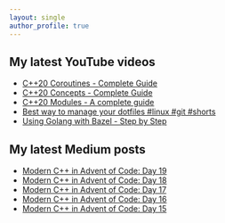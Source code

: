 ```yaml
---
layout: single
author_profile: true
---
```


## My latest YouTube videos

<!--START_SECTION:youtube-->
* [C++20 Coroutines - Complete Guide](https://www.youtube.com/watch?v=w-dmOHhBX9o)
* [C++20 Concepts  - Complete Guide](https://www.youtube.com/watch?v=1So7onMFxJM)
* [C++20 Modules - A complete guide](https://www.youtube.com/watch?v=WRCwciJ5MTE)
* [Best way to manage your dotfiles #linux #git #shorts](https://www.youtube.com/watch?v=LHrB4TcU1JM)
* [Using Golang with Bazel - Step by Step](https://www.youtube.com/watch?v=mXLrk0ipwz4)
<!--END_SECTION:youtube-->

## My latest Medium posts

<!--START_SECTION:medium-->
* [Modern C++ in Advent of Code: Day 19](https://medium.com/@simontoth/modern-c-in-advent-of-code-day-19-b3e1130094ba?source=rss-1e1de1006a93------2)
* [Modern C++ in Advent of Code: Day 18](https://medium.com/@simontoth/modern-c-in-advent-of-code-day-18-33967a4a2c82?source=rss-1e1de1006a93------2)
* [Modern C++ in Advent of Code: Day 17](https://medium.com/@simontoth/modern-c-in-advent-of-code-day-17-24fc1414e185?source=rss-1e1de1006a93------2)
* [Modern C++ in Advent of Code: Day 16](https://medium.com/@simontoth/modern-c-in-advent-of-code-day-16-29378db1fe34?source=rss-1e1de1006a93------2)
* [Modern C++ in Advent of Code: Day 15](https://medium.com/@simontoth/modern-c-in-advent-of-code-day-15-be90067919c9?source=rss-1e1de1006a93------2)
<!--END_SECTION:medium-->